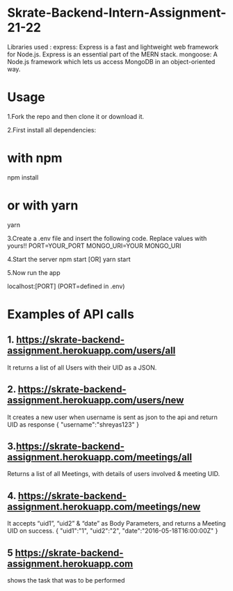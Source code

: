 # Skrate-Backend-Intern-Assignment-21-22

Libraries used :
express: Express is a fast and lightweight web framework for Node.js. Express is an essential part of the MERN stack.
mongoose: A Node.js framework which lets us access MongoDB in an object-oriented way.
# Usage
1.Fork the repo and then clone it or download it.

2.First install all dependencies:

# with npm
npm install

# or with yarn
yarn

3.Create a .env file and insert the following code. Replace values with yours!!
PORT=YOUR_PORT
MONGO_URI=YOUR MONGO_URI

4.Start the server
npm start [OR] yarn start
 
5.Now run the app

localhost:[PORT] (PORT=defined in .env)


# Examples of API calls
## 1. https://skrate-backend-assignment.herokuapp.com/users/all 
It returns a list of all Users with their UID as a JSON.
## 2. https://skrate-backend-assignment.herokuapp.com/users/new
It creates a new user when username is sent as json to the api and return UID as response
{
    "username":"shreyas123"
}

## 3.https://skrate-backend-assignment.herokuapp.com/meetings/all
Returns a list of all Meetings, with details of users involved & meeting UID.

## 4. https://skrate-backend-assignment.herokuapp.com/meetings/new
It accepts “uid1”, “uid2” & “date” as Body Parameters, and returns a Meeting UID on success.
{
    "uid1":"1",
    "uid2":"2",
    "date":"2016-05-18T16:00:00Z"
}
## 5 https://skrate-backend-assignment.herokuapp.com
shows the task that was to be performed
